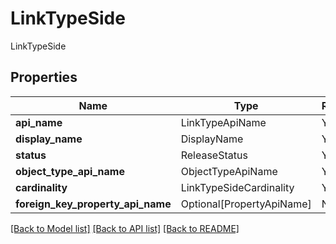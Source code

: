 # LinkTypeSide

LinkTypeSide

## Properties
| Name | Type | Required | Description |
| ------------ | ------------- | ------------- | ------------- |
**api_name** | LinkTypeApiName | Yes |  |
**display_name** | DisplayName | Yes |  |
**status** | ReleaseStatus | Yes |  |
**object_type_api_name** | ObjectTypeApiName | Yes |  |
**cardinality** | LinkTypeSideCardinality | Yes |  |
**foreign_key_property_api_name** | Optional[PropertyApiName] | No |  |


[[Back to Model list]](../../../README.md#models-v1-link) [[Back to API list]](../../../README.md#apis-v1-link) [[Back to README]](../../../README.md)
